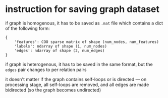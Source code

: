 # instruction for saving graph dataset

if graph is homogenous, it has to be saved as `.mat` file which contains a dict of the following form:

```
{
    'features': COO sparse matrix of shape (num_nodes, num_features)
    'labels': ndarray of shape (1, num_nodes)
    'edges': ndarray of shape (2, num_edges)
}
```

if graph is heterogenous, it has to be saved in the same format, but the `edges` pair changes to per relation pairs

it doesn't matter if the graph contains self-loops or is directed — on processing stage, all self-loops are removed, and all edges are made bidirected (so the graph becomes undirected)